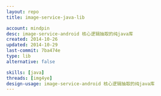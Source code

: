 ```yaml
---
layout: repo
title: image-service-java-lib

account: mindpin
desc: image-service-android 核心逻辑抽取的纯java库
created: 2014-10-26
updated: 2014-10-29
last-commit: 7ba474e
type: lib
alternative: false

skills: [java]
threads: [img4ye]
design-usage: image-service-android 核心逻辑抽取的纯java库
---
```

